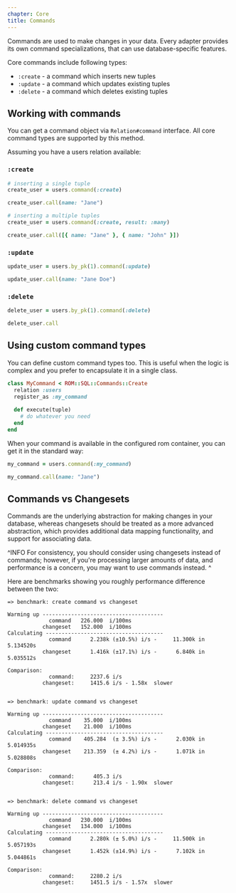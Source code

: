 ```yaml
---
chapter: Core
title: Commands
---
```


Commands are used to make changes in your data. Every adapter provides its own command
specializations, that can use database-specific features.

Core commands include following types:

* `:create` - a command which inserts new tuples
* `:update` - a command which updates existing tuples
* `:delete` - a command which deletes existing tuples

## Working with commands

You can get a command object via `Relation#command` interface. All core command types are
supported by this method.

Assuming you have a users relation available:

### `:create`

``` ruby
# inserting a single tuple
create_user = users.command(:create)

create_user.call(name: "Jane")

# inserting a multiple tuples
create_user = users.command(:create, result: :many)

create_user.call([{ name: "Jane" }, { name: "John" }])
```

### `:update`

``` ruby
update_user = users.by_pk(1).command(:update)

update_user.call(name: "Jane Doe")
```

### `:delete`

``` ruby
delete_user = users.by_pk(1).command(:delete)

delete_user.call
```

## Using custom command types

You can define custom command types too. This is useful when the logic is complex and you prefer
to encapsulate it in a single class.

``` ruby
class MyCommand < ROM::SQL::Commands::Create
  relation :users
  register_as :my_command
  
  def execute(tuple)
    # do whatever you need
  end
end
```

When your command is available in the configured rom container, you can get it in the standard way:

``` ruby
my_command = users.command(:my_command)

my_command.call(name: "Jane")
```

## Commands vs Changesets

Commands are the underlying abstraction for making changes in your database, whereas changesets
should be treated as a more advanced abstraction, which provides additional data mapping functionality,
and support for associating data.

^INFO
For consistency, you should consider using changesets instead of commands; however, if you're processing
larger amounts of data, and performance is a concern, you may want to use commands instead.
^

Here are benchmarks showing you roughly performance difference between the two:

```
=> benchmark: create command vs changeset

Warming up --------------------------------------
             command   226.000  i/100ms
           changeset   152.000  i/100ms
Calculating -------------------------------------
             command      2.238k (±10.5%) i/s -     11.300k in   5.134520s
           changeset      1.416k (±17.1%) i/s -      6.840k in   5.035512s

Comparison:
             command:     2237.6 i/s
           changeset:     1415.6 i/s - 1.58x  slower


=> benchmark: update command vs changeset

Warming up --------------------------------------
             command    35.000  i/100ms
           changeset    21.000  i/100ms
Calculating -------------------------------------
             command    405.284  (± 3.5%) i/s -      2.030k in   5.014935s
           changeset    213.359  (± 4.2%) i/s -      1.071k in   5.028808s

Comparison:
             command:      405.3 i/s
           changeset:      213.4 i/s - 1.90x  slower


=> benchmark: delete command vs changeset

Warming up --------------------------------------
             command   230.000  i/100ms
           changeset   134.000  i/100ms
Calculating -------------------------------------
             command      2.280k (± 5.0%) i/s -     11.500k in   5.057193s
           changeset      1.452k (±14.9%) i/s -      7.102k in   5.044861s

Comparison:
             command:     2280.2 i/s
           changeset:     1451.5 i/s - 1.57x  slower
```
